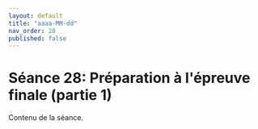 ```yaml
---
layout: default
title: "aaaa-MM-dd"
nav_order: 28
published: false
---
```


# Séance 28: Préparation à l'épreuve finale (partie 1)

Contenu de la séance.
